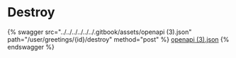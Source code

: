# Destroy

{% swagger src="../../../../../../.gitbook/assets/openapi (3).json" path="/user/greetings/{id}/destroy" method="post" %}
[openapi (3).json](<../../../../../../.gitbook/assets/openapi (3).json>)
{% endswagger %}
